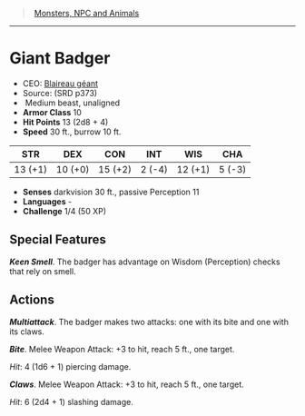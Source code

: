 ﻿---
!MonsterItem
Family: MonsterVO
Type: beast
Size: Medium
Alignment: unaligned
ArmorClass: 10
HitPoints: 13 (2d8 + 4)
Speed: 30 ft., burrow 10 ft.
Strength: 13 (+1)
Dexterity: 10 (+0)
Constitution: 15 (+2)
Intelligence: ' 2 (-4)'
Wisdom: 12 (+1)
Charisma: ' 5 (-3)'
Senses: darkvision 30 ft., passive Perception 11
Languages: '-'
Challenge: 1/4 (50 XP)
Id: monsters_vo.md#giant-badger
ParentLink: monsters_vo.md#monsters-npc-and-animals
Name: Giant Badger
ParentName: Monsters, NPC and Animals
NameLevel: 1
AltName: '[Blaireau géant](hd_monsters_blaireau_geant.md)'
Source: (SRD p373)
Attributes:
  Name: Giant Badger
  Markdown: >+
    # <!--Name-->Giant Badger<!--/Name-->


    - CEO: <!--AltName-->[Blaireau géant](hd_monsters_blaireau_geant.md)<!--/AltName-->

    - Source: <!--Source-->(SRD p373)<!--/Source-->

    -  <!--Size-->Medium<!--/Size--> <!--Type-->beast<!--/Type-->, <!--Alignment-->unaligned<!--/Alignment-->

    - **Armor Class** <!--ArmorClass-->10<!--/ArmorClass-->

    - **Hit Points** <!--HitPoints-->13 (2d8 + 4)<!--/HitPoints-->

    - **Speed** <!--Speed-->30 ft., burrow 10 ft.<!--/Speed-->


    |STR|DEX|CON|INT|WIS|CHA|

    |---|---|---|---|---|---|

    |<!--Strength-->13 (+1)<!--/Strength-->|<!--Dexterity-->10 (+0)<!--/Dexterity-->|<!--Constitution-->15 (+2)<!--/Constitution-->|<!--Intelligence--> 2 (-4)<!--/Intelligence-->|<!--Wisdom-->12 (+1)<!--/Wisdom-->|<!--Charisma--> 5 (-3)<!--/Charisma-->|


    - **Senses** <!--Senses-->darkvision 30 ft., passive Perception 11<!--/Senses-->

    - **Languages** <!--Languages-->-<!--/Languages-->

    - **Challenge** <!--Challenge-->1/4 (50 XP)<!--/Challenge-->


    ## Special Features


    **_Keen Smell_**. The badger has advantage on Wisdom (Perception) checks that rely on smell.


    ## Actions


    **_Multiattack_**. The badger makes two attacks: one with its bite and one with its claws.


    **_Bite_**. Melee Weapon Attack: +3 to hit, reach 5 ft., one target.


    _Hit_: 4 (1d6 + 1) piercing damage.


    **_Claws_**. Melee Weapon Attack: +3 to hit, reach 5 ft., one target.


    _Hit_: 6 (2d4 + 1) slashing damage.

  AltName: '[Blaireau géant](hd_monsters_blaireau_geant.md)'
  Source: (SRD p373)
  Size: Medium
  Type: beast
  Alignment: unaligned
  ArmorClass: 10
  HitPoints: 13 (2d8 + 4)
  Speed: 30 ft., burrow 10 ft.
  Strength: 13 (+1)
  Dexterity: 10 (+0)
  Constitution: 15 (+2)
  Intelligence: ' 2 (-4)'
  Wisdom: 12 (+1)
  Charisma: ' 5 (-3)'
  Senses: darkvision 30 ft., passive Perception 11
  Languages: '-'
  Challenge: 1/4 (50 XP)
AttributesDictionary: >+
  Name: Giant Badger

  Markdown: >+

    # <!--Name-->Giant Badger<!--/Name-->





    - CEO: <!--AltName-->[Blaireau géant](hd_monsters_blaireau_geant.md)<!--/AltName-->



    - Source: <!--Source-->(SRD p373)<!--/Source-->



    -  <!--Size-->Medium<!--/Size--> <!--Type-->beast<!--/Type-->, <!--Alignment-->unaligned<!--/Alignment-->



    - **Armor Class** <!--ArmorClass-->10<!--/ArmorClass-->



    - **Hit Points** <!--HitPoints-->13 (2d8 + 4)<!--/HitPoints-->



    - **Speed** <!--Speed-->30 ft., burrow 10 ft.<!--/Speed-->





    |STR|DEX|CON|INT|WIS|CHA|



    |---|---|---|---|---|---|



    |<!--Strength-->13 (+1)<!--/Strength-->|<!--Dexterity-->10 (+0)<!--/Dexterity-->|<!--Constitution-->15 (+2)<!--/Constitution-->|<!--Intelligence--> 2 (-4)<!--/Intelligence-->|<!--Wisdom-->12 (+1)<!--/Wisdom-->|<!--Charisma--> 5 (-3)<!--/Charisma-->|





    - **Senses** <!--Senses-->darkvision 30 ft., passive Perception 11<!--/Senses-->



    - **Languages** <!--Languages-->-<!--/Languages-->



    - **Challenge** <!--Challenge-->1/4 (50 XP)<!--/Challenge-->





    ## Special Features





    **_Keen Smell_**. The badger has advantage on Wisdom (Perception) checks that rely on smell.





    ## Actions





    **_Multiattack_**. The badger makes two attacks: one with its bite and one with its claws.





    **_Bite_**. Melee Weapon Attack: +3 to hit, reach 5 ft., one target.





    _Hit_: 4 (1d6 + 1) piercing damage.





    **_Claws_**. Melee Weapon Attack: +3 to hit, reach 5 ft., one target.





    _Hit_: 6 (2d4 + 1) slashing damage.



  AltName: '[Blaireau géant](hd_monsters_blaireau_geant.md)'

  Source: (SRD p373)

  Size: Medium

  Type: beast

  Alignment: unaligned

  ArmorClass: 10

  HitPoints: 13 (2d8 + 4)

  Speed: 30 ft., burrow 10 ft.

  Strength: 13 (+1)

  Dexterity: 10 (+0)

  Constitution: 15 (+2)

  Intelligence: ' 2 (-4)'

  Wisdom: 12 (+1)

  Charisma: ' 5 (-3)'

  Senses: darkvision 30 ft., passive Perception 11

  Languages: '-'

  Challenge: 1/4 (50 XP)

---
> [Monsters, NPC and Animals](srd_monsters.md)

---

# Giant Badger

- CEO: [Blaireau géant](hd_monsters_blaireau_geant.md)
- Source: (SRD p373)
-  Medium beast, unaligned
- **Armor Class** 10
- **Hit Points** 13 (2d8 + 4)
- **Speed** 30 ft., burrow 10 ft.

|STR|DEX|CON|INT|WIS|CHA|
|---|---|---|---|---|---|
|13 (+1)|10 (+0)|15 (+2)| 2 (-4)|12 (+1)| 5 (-3)|

- **Senses** darkvision 30 ft., passive Perception 11
- **Languages** -
- **Challenge** 1/4 (50 XP)

## Special Features

**_Keen Smell_**. The badger has advantage on Wisdom (Perception) checks that rely on smell.

## Actions

**_Multiattack_**. The badger makes two attacks: one with its bite and one with its claws.

**_Bite_**. Melee Weapon Attack: +3 to hit, reach 5 ft., one target.

_Hit_: 4 (1d6 + 1) piercing damage.

**_Claws_**. Melee Weapon Attack: +3 to hit, reach 5 ft., one target.

_Hit_: 6 (2d4 + 1) slashing damage.

